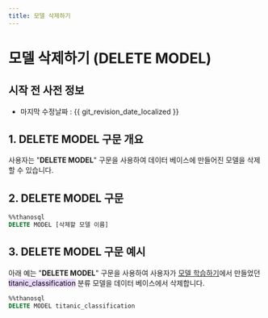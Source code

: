 ```yaml
---
title: 모델 삭제하기
---
```


# __모델 삭제하기 (DELETE MODEL)__

## 시작 전 사전 정보

- 마지막 수정날짜 : {{ git_revision_date_localized }}

## __1. DELETE MODEL 구문 개요__ 

사용자는 "__DELETE MODEL__" 구문을 사용하여 데이터 베이스에 만들어진 모델을 삭제할 수 있습니다. 

## __2. DELETE MODEL 구문__

```sql
%%thanosql
DELETE MODEL [삭제할 모델 이름]
```

## __3. DELETE MODEL 구문 예시__

아래 예는 "__DELETE MODEL__" 구문을 사용하여 사용자가 [모델 학습하기](/how-to_guides/modelling/BUILD_MODEL_SYNTAX/)에서 만들었던 <mark style="background-color:#E9D7FD ">titanic_classification</mark> 분류 모델을 데이터 베이스에서 삭제합니다.

```sql
%%thanosql
DELETE MODEL titanic_classification
```